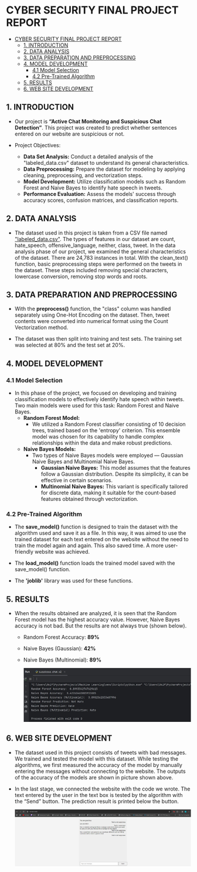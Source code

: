 # CYBER SECURITY FINAL PROJECT REPORT

- [CYBER SECURITY FINAL PROJECT REPORT](#cyber-security-final-project-report)
  - [1. INTRODUCTION](#1-introduction)
  - [2. DATA ANALYSIS](#2-data-analysis)
  - [3. DATA PREPARATION AND PREPROCESSING](#3-data-preparation-and-preprocessing)
  - [4. MODEL DEVELOPMENT](#4-model-development)
    - [4.1 Model Selection](#41-model-selection)
    - [4.2  Pre-Trained Algorithm](#42--pre-trained-algorithm)
  - [5.  RESULTS](#5--results)
  - [6.  WEB SITE DEVELOPMENT](#6--web-site-development)

## 1. INTRODUCTION

* Our project is **“Active Chat Monitoring and Suspicious Chat Detection”**. This project was created to predict whether sentences entered on our website are suspicious or not.

* Project Objectives:
  *  **Data Set Analysis:** Conduct a detailed analysis of the "labeled_data.csv" dataset to understand its general characteristics.
  *  **Data Preprocessing:** Prepare the dataset for modeling by applying cleaning, preprocessing, and vectorization steps.
  *  **Model Development:** Utilize classification models such as Random Forest and Naive Bayes to identify hate speech in tweets.
  *  **Performance Evaluation:** Assess the models' success through accuracy scores, confusion matrices, and classification reports.

## 2. DATA ANALYSIS

* The dataset used in this project is taken from a CSV file named ["labeled_data.csv"](https://www.kaggle.com/datasets/mrmorj/hate-speech-and-offensive-language-dataset). The types of features in our dataset are count, hate_speech, offensive_language, neither, class, tweet. In the data analysis phase of our project, we examined the general characteristics of the dataset. There are 24,783 instances in total. With the clean_text() function, basic preprocessing steps were performed on the tweets in the dataset. These steps included removing special characters, lowercase conversion, removing stop words and roots.

## 3. DATA PREPARATION AND PREPROCESSING

* With the **preprocess()** function, the "class" column was handled separately using One-Hot Encoding on the dataset. Then, tweet contents were converted into numerical format using the Count Vectorization method.

* The dataset was then split into training and test sets. The training set was selected at 80% and the test set at 20%.

## 4. MODEL DEVELOPMENT
    
### 4.1 Model Selection

* In this phase of the project, we focused on developing and training classification models to effectively identify hate speech within tweets. Two main models were used for this task: Random Forest and Naive Bayes.
  * **Random Forest Model:**
    - We utilized a Random Forest classifier consisting of 10 decision trees, trained based on the 'entropy' criterion. This ensemble model was chosen for its capability to handle complex relationships within the data and make robust predictions.
  * **Naive Bayes Models:**
    - Two types of Naive Bayes models were employed — Gaussian Naive Bayes and Multinomial Naive Bayes.
        - **Gaussian Naive Bayes:** This model assumes that the features follow a Gaussian distribution. Despite its simplicity, it can be effective in certain scenarios.
        - **Multinomial Naive Bayes:** This variant is specifically tailored for discrete data, making it suitable for the count-based features obtained through vectorization.

### 4.2  Pre-Trained Algorithm

* The **save_model()** function is designed to train the dataset with the algorithm used and save it as a file. In this way, it was aimed to use the trained dataset for each text entered on the website without the need to train the model again and again. This also saved time. A more user-friendly website was achieved.

* The **load_model()** function loads the trained model saved with the save_model() function.

* The **'joblib'** library was used for these functions.

## 5.  RESULTS

* When the results obtained are analyzed, it is seen that the Random Forest model has the highest accuracy value. However, Naive Bayes accuracy is not bad. But the results are not always true (shown below).
    * Random Forest Accuracy: **89%**
    * Naive Bayes (Gaussian): **42%**
    * Naive Bayes (Multinomial): **89%**

        ![accuracy](accuracy.jpg)

## 6.  WEB SITE DEVELOPMENT

* The dataset used in this project consists of tweets with bad messages. We trained and tested the model with this dataset. While testing the algorithms, we first measured the accuracy of the model by manually entering the messages without connecting to the website. The outputs of the accuracy of the models are shown in picture shown above.

* In the last stage, we connected the website with the code we wrote. The text entered by the user in the text box is tested by the algorithm with the “Send” button. The prediction result is printed below the button. 
    
    ![website](website.png)

